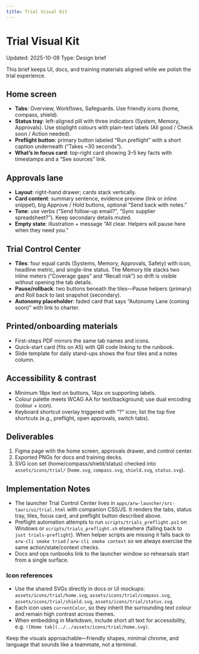 ```yaml
---
title: Trial Visual Kit
---
```


# Trial Visual Kit

Updated: 2025-10-09
Type: Design brief

This brief keeps UI, docs, and training materials aligned while we polish the trial experience.

## Home screen

- **Tabs**: Overview, Workflows, Safeguards. Use friendly icons (home, compass, shield).
- **Status tray**: left-aligned pill with three indicators (System, Memory, Approvals). Use stoplight colours with plain-text labels (All good / Check soon / Action needed).
- **Preflight button**: primary button labeled “Run preflight” with a short caption underneath (“Takes ~30 seconds”).
- **What’s in focus card**: top-right card showing 3–5 key facts with timestamps and a “See sources” link.

## Approvals lane

- **Layout**: right-hand drawer; cards stack vertically.
- **Card content**: summary sentence, evidence preview (link or inline snippet), big Approve / Hold buttons, optional “Send back with notes.”
- **Tone**: use verbs (“Send follow-up email?”, “Sync supplier spreadsheet?”). Keep secondary details muted.
- **Empty state**: illustration + message “All clear. Helpers will pause here when they need you.”

## Trial Control Center

- **Tiles**: four equal cards (Systems, Memory, Approvals, Safety) with icon, headline metric, and single-line status. The Memory tile stacks two inline meters (“Coverage gaps” and “Recall risk”) so drift is visible without opening the tab details.
- **Pause/rollback**: two buttons beneath the tiles—Pause helpers (primary) and Roll back to last snapshot (secondary).
- **Autonomy placeholder**: faded card that says “Autonomy Lane (coming soon)” with link to charter.

## Printed/onboarding materials

- First-steps PDF mirrors the same tab names and icons.
- Quick-start card (fits on A5) with QR code linking to the runbook.
- Slide template for daily stand-ups shows the four tiles and a notes column.

## Accessibility & contrast

- Minimum 18px text on buttons, 14px on supporting labels.
- Colour palette meets WCAG AA for text/background; use dual encoding (colour + icon).
- Keyboard shortcut overlay triggered with “?” icon; list the top five shortcuts (e.g., preflight, open approvals, switch tabs).

## Deliverables

1. Figma page with the home screen, approvals drawer, and control center.
2. Exported PNGs for docs and training decks.
3. SVG icon set (home/compass/shield/status) checked into `assets/icons/trial/` (`home.svg`, `compass.svg`, `shield.svg`, `status.svg`).

## Implementation Notes

- The launcher Trial Control Center lives in `apps/arw-launcher/src-tauri/ui/trial.html` with companion CSS/JS. It renders the tabs, status tray, tiles, focus card, and preflight button described above.
- Preflight automation attempts to run `scripts/trials_preflight.ps1` on Windows or `scripts/trials_preflight.sh` elsewhere (falling back to `just trials-preflight`). When helper scripts are missing it falls back to `arw-cli smoke triad` / `arw-cli smoke context` so we always exercise the same action/state/context checks.
- Docs and ops runbooks link to the launcher window so rehearsals start from a single surface.

### Icon references

- Use the shared SVGs directly in docs or UI mockups: `assets/icons/trial/home.svg`, `assets/icons/trial/compass.svg`, `assets/icons/trial/shield.svg`, `assets/icons/trial/status.svg`.
- Each icon uses `currentColor`, so they inherit the surrounding text colour and remain high contrast across themes.
- When embedding in Markdown, include short alt text for accessibility, e.g. `![Home tab](../../assets/icons/trial/home.svg)`.

Keep the visuals approachable—friendly shapes, minimal chrome, and language that sounds like a teammate, not a terminal.
